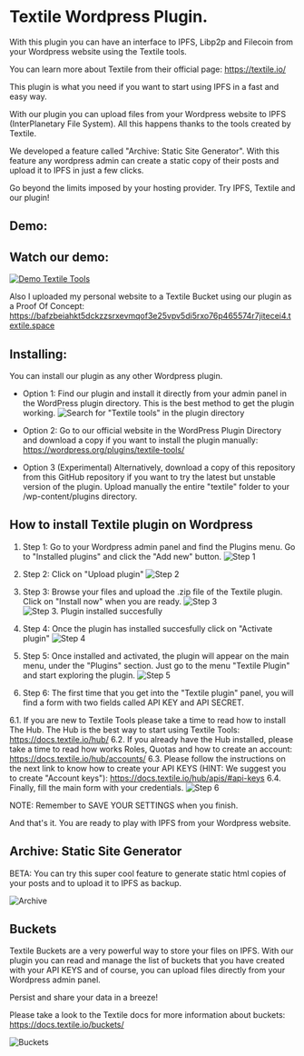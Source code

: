 # Textile Wordpress Plugin.
With this plugin you can have an interface to IPFS, Libp2p and Filecoin from your Wordpress website using the Textile tools.

You can learn more about Textile from their official page: https://textile.io/

This plugin is what you need if you want to start using IPFS in a fast and easy way. 

With our plugin you can upload files from your Wordpress website to IPFS (InterPlanetary File System). All this happens thanks to the tools created by Textile.

We developed a feature called "Archive: Static Site Generator". With this feature any wordpress admin can create a static copy of their posts and upload it to IPFS in just a few clicks.

Go beyond the limits imposed by your hosting provider. Try IPFS, Textile and our plugin!

## Demo:


## Watch our demo:
[![Demo Textile Tools](https://bafzbeidcrhu46dzy55ya4j3pb7iqkzqrppr4j5dxvdwxxpzyxn6fgu2dgu.textile.space/textileToolsVid.gif)](https://bafzbeidcrhu46dzy55ya4j3pb7iqkzqrppr4j5dxvdwxxpzyxn6fgu2dgu.textile.space/textile-tools-demo.html)

Also I uploaded my personal website to a Textile Bucket using our plugin as a Proof Of Concept: https://bafzbeiahkt5dckzzsrxevmqof3e25vpv5di5rxo76p465574r7jitecei4.textile.space

## Installing:
You can install our plugin as any other Wordpress plugin. 

- Option 1: Find our plugin and install it directly from your admin panel in the WordPress plugin directory. This is the best method to get the plugin working.
![Search for "Textile tools" in the plugin directory](https://hub.textile.io/thread/bafk7d3zw2dnhonl2v32hlho2u5jfaev25466ortvqd5e2kmi4zke6mi/buckets/bafzbeidcrhu46dzy55ya4j3pb7iqkzqrppr4j5dxvdwxxpzyxn6fgu2dgu/plugindirectory_textile.png)

- Option 2: Go to our official website in the WordPress Plugin Directory and download a copy if you want to install the plugin manually: https://wordpress.org/plugins/textile-tools/

- Option 3 (Experimental) Alternatively, download a copy of this repository from this GitHub repository if you want to try the latest but unstable version of the plugin. Upload manually the entire "textile" folder to your /wp-content/plugins directory.

## How to install Textile plugin on Wordpress
1. Step 1: Go to your Wordpress admin panel and find the Plugins menu. Go to "Installed plugins" and click the "Add new" button.
![Step 1](http://3.136.18.231/demoTextile/textileplugin_step2.png)

2. Step 2: Click on "Upload plugin"
![Step 2](http://3.136.18.231/demoTextile/textileplugin_step3.png)

3. Step 3: Browse your files and upload the .zip file of the Textile plugin. Click on "Install now" when you are ready.
![Step 3](http://3.136.18.231/demoTextile/textileplugin_step4.png)
![Step 3. Plugin installed succesfully](http://3.136.18.231/demoTextile/textileplugin_step5.png)

4. Step 4: Once the plugin has installed succesfully click on "Activate plugin"
![Step 4](http://3.136.18.231/demoTextile/textileplugin_step6.png)

5. Step 5: Once installed and activated, the plugin will appear on the main menu, under the "Plugins" section. Just go to the menu "Textile Plugin" and start exploring the plugin.
![Step 5](http://3.136.18.231/demoTextile/textileplugin_step7.png)

6. Step 6: The first time that you get into the "Textile plugin" panel, you will find a form with two fields called API KEY and API SECRET. 

6.1. If you are new to Textile Tools please take a time to read how to install The Hub. The Hub is the best way to start using Textile Tools: https://docs.textile.io/hub/
6.2. If you already have the Hub installed, please take a time to read how works Roles, Quotas and how to create an account: https://docs.textile.io/hub/accounts/
6.3. Please follow the instructions on the next link to know how to create your API KEYS (HINT: We suggest you to create "Account keys"): https://docs.textile.io/hub/apis/#api-keys
6.4. Finally, fill the main form with your credentials.
![Step 6](https://hub.textile.io/thread/bafk7d3zw2dnhonl2v32hlho2u5jfaev25466ortvqd5e2kmi4zke6mi/buckets/bafzbeidcrhu46dzy55ya4j3pb7iqkzqrppr4j5dxvdwxxpzyxn6fgu2dgu/wptextile_backend_00.png)

NOTE: Remember to SAVE YOUR SETTINGS when you finish.

And that's it. You are ready to play with IPFS from your Wordpress website.

## Archive: Static Site Generator

BETA: You can try this super cool feature to generate static html copies of your posts and to upload it to IPFS as backup.

![Archive](https://hub.textile.io/thread/bafk7d3zw2dnhonl2v32hlho2u5jfaev25466ortvqd5e2kmi4zke6mi/buckets/bafzbeidcrhu46dzy55ya4j3pb7iqkzqrppr4j5dxvdwxxpzyxn6fgu2dgu/wptextile_backend_archive.png)

## Buckets 

Textile Buckets are a very powerful way to store your files on IPFS. With our plugin you can read and manage the list of buckets that you have created with your API KEYS and of course, you can upload files directly from your Wordpress admin panel.

Persist and share your data in a breeze!

Please take a look to the Textile docs for more information about buckets: https://docs.textile.io/buckets/

![Buckets](https://hub.textile.io/thread/bafk7d3zw2dnhonl2v32hlho2u5jfaev25466ortvqd5e2kmi4zke6mi/buckets/bafzbeidcrhu46dzy55ya4j3pb7iqkzqrppr4j5dxvdwxxpzyxn6fgu2dgu/wptextile_backend_buckets.png)



